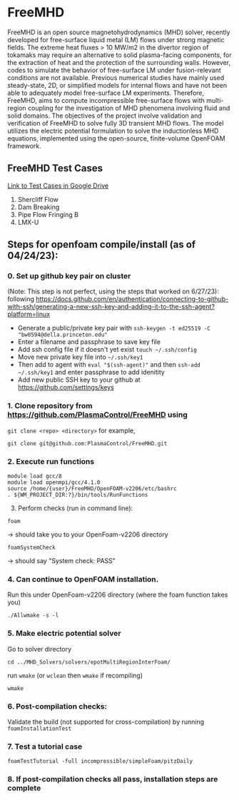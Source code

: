 # FreeMHD
FreeMHD is an open source magnetohydrodynamics (MHD) solver, recently developed for free-surface liquid metal (LM) flows under strong magnetic fields. The extreme heat fluxes > 10 MW/m2 in the divertor region of tokamaks may require an alternative to solid plasma-facing components, for the extraction of heat and the protection of the surrounding walls. However, codes to simulate the behavior of free-surface LM under fusion-relevant conditions are not available. Previous numerical studies have mainly used steady-state, 2D, or simplified models for internal flows and have not been able to adequately model free-surface LM experiments. Therefore, FreeMHD, aims to compute incompressible free-surface flows with multi-region coupling for the investigation of MHD phenomena involving fluid and solid domains. The objectives of the project involve validation and verification of FreeMHD to solve fully 3D transient MHD flows. The model utilizes the electric potential formulation to solve the inductionless MHD equations, implemented using the open-source, finite-volume OpenFOAM framework.

## FreeMHD Test Cases
[Link to Test Cases in Google Drive](https://drive.google.com/drive/folders/1gspbY8Nj1d3FsCjqjXhegnQi5WljMWrM?usp=drive_link)
1. Shercliff Flow
2. Dam Breaking
3. Pipe Flow Fringing B 
4. LMX-U


## Steps for openfoam compile/install (as of 04/24/23): 

### 0. Set up github key pair on cluster
(Note: This step is not perfect, using the steps that worked on 6/27/23): 
 following https://docs.github.com/en/authentication/connecting-to-github-with-ssh/generating-a-new-ssh-key-and-adding-it-to-the-ssh-agent?platform=linux
  * Generate a public/private key pair with `ssh-keygen -t ed25519 -C "bw0594@della.princeton.edu"`
* Enter a filename and passphrase to save key file
* Add ssh config file if it doesn't yet exist `touch ~/.ssh/config`
* Move new private key file into `~/.ssh/key1`
* Then add to agent with `eval "$(ssh-agent)"` and then `ssh-add ~/.ssh/key1` and enter passphrase to add idenitity
* Add new public SSH key to your github at https://github.com/settings/keys
   
   
### 1. Clone repository from https://github.com/PlasmaControl/FreeMHD using 
   `git clone <repo> <directory>` for example,
   ```
   git clone git@github.com:PlasmaControl/FreeMHD.git
   ```


### 2. Execute run functions
```
module load gcc/8
module load openmpi/gcc/4.1.0
source /home/{user}/FreeMHD/OpenFOAM-v2206/etc/bashrc
. ${WM_PROJECT_DIR:?}/bin/tools/RunFunctions
```
3. Perform checks (run in command line):
```
foam
```
→ should take you to your OpenFoam-v2206 directory
```
foamSystemCheck
```
→ should say "System check: PASS"

### 4. Can continue to OpenFOAM installation. 

Run this under OpenFoam-v2206 directory (where the foam function takes you)
```
./Allwmake -s -l 
```
### 5. Make electric potential solver

Go to solver directory 
```
cd ../MHD_Solvers/solvers/epotMultiRegionInterFoam/
```

run `wmake` (or `wclean` then `wmake` if recompiling)
```
wmake
```

### 6. Post-compilation checks:

Validate the build (not supported for cross-compilation) by running
`foamInstallationTest`

### 7. Test a tutorial case
```
foamTestTutorial -full incompressible/simpleFoam/pitzDaily 
```
### 8. If post-compilation checks all pass, installation steps are complete
